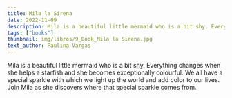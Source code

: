 ```yaml
---
title: Mila la Sirena
date: 2022-11-09
description: Mila is a beautiful little mermaid who is a bit shy. Everything changes when she helps a starfish and she becomes exceptionally colourful.
tags: ["books"]
thumbnail: img/libros/9_Book_Mila la Sirena.jpg
text_author: Paulina Vargas
---
```


Mila is a beautiful little mermaid who is a bit shy. Everything changes when she helps a starfish and she becomes exceptionally colourful. We all have a special sparkle with which we light up the world and add color to our lives.<br>
Join Mila as she discovers where that special sparkle comes from.